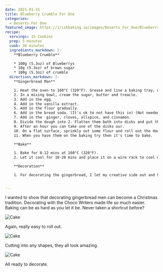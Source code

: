 ```yaml
---
date: 2021-01-31
title: Blueberry Crumble For One
categories:
  - Deserts For One
featured_image: https://irishbaking.ie/images/Deserts_For_One/Blueberry_Crumble/Image_1.jpg
recipe:
  servings: 15 Cookies
  prep: 5 minutes
  cook: 30 minutes
  ingredients_markdown: |-
    **Blueberry Crumble**

    * 100g (5.3oz) of Blueberrys
    * 10g (5.3oz) of brown sugar
    * 100g (5.3oz) of crumble
  directions_markdown: |-
    **Gingerbread Man**

    1. Heat the oven to 160°C (320°F). Grease and line a baking tray, or line the baking tray with parchment  paper.
    2. In a mixing bowl, cream the sugar, butter and treacle.
    3. Add in the egg.
    4. Add in the vanilla extract.
    5. Add in the flour gradually.
    6. Add in the bread soda. (It's ok to not have this in) (Not needed if using self-raising flour is also good to use)
    7. Add in the  ginger, cloves, allspice, and cinnamon.
    8. Divide the dough into 2. Flatten them both into disks and put them in the fridge.
    9. After an hour you can take one of the disks our.
    10. On a flat surface, sprinkly out some flour and roll out the dough to the desired shapes.
    11. When you have them on the baking try then it's time to bake.

    **Bake**

    1. Bake for 8-12 mins at 160°C (320°F).
    2. Let it cool for 10-20 mins and place it on a wire rack to cool more.

    **Decoration**

    1. For decorating the gingerbread, I let my creative side out and had fun with it.


---
```

I wanted to show that decorating gingerbread men can become a Christmas tradition. Decorating with the Choco Writers made life so much easier. Baking can be as hard as you let it be. Never taken a shortcut before?

![Cake](https://irishbaking.ie/images/Deserts_For_One/Blueberry_Crumble/Image_2.jpg)

Again, really easy to roll out.

![Cake](https://irishbaking.ie/images/Deserts_For_One/Blueberry_Crumble/Image_3.jpg)

Cutting into any shapes, they all look amazing.

![Cake](https://irishbaking.ie/images/Deserts_For_One/Blueberry_Crumble/Image_4.jpg)

All ready to decorate.

